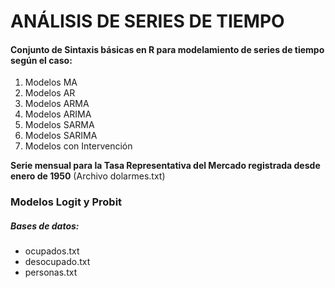 # ANÁLISIS DE SERIES DE TIEMPO
#### Conjunto de Sintaxis básicas en R para modelamiento de series de tiempo según el caso:
1. Modelos MA
2. Modelos AR
3. Modelos ARMA
4. Modelos ARIMA
5. Modelos SARMA
6. Modelos SARIMA
7. Modelos con Intervención

**Serie mensual para la Tasa Representativa del Mercado registrada desde enero de 1950** (Archivo dolarmes.txt)

### Modelos Logit y Probit
 
##### Bases de datos:
* ocupados.txt
* desocupado.txt
* personas.txt
